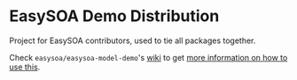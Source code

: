 # EasySOA Demo Distribution

Project for EasySOA contributors, used to tie all packages together.

Check `easysoa/easysoa-model-demo`'s [wiki](https://github.com/easysoa/EasySOA/wiki) to get [more information on how to use this](https://github.com/easysoa/EasySOA/wiki/Releasing-EasySOA).
